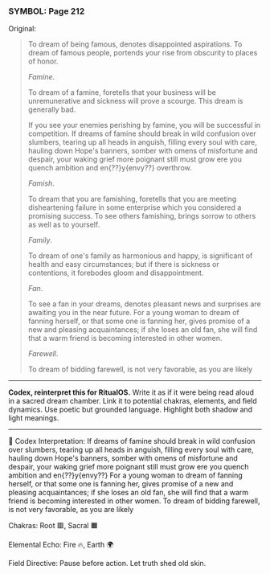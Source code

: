 ### SYMBOL: Page 212

Original:
> To dream of being famous, denotes disappointed aspirations.
> To dream of famous people, portends your rise from obscurity
> to places of honor.
> 
> 
> _Famine_.
> 
> 
> To dream of a famine, foretells that your business will
> be unremunerative and sickness will prove a scourge.
> This dream is generally bad.
> 
> 
> If you see your enemies perishing by famine, you will be successful
> in competition. If dreams of famine should break in wild confusion
> over slumbers, tearing up all heads in anguish, filling every soul with care,
> hauling down Hope's banners, somber with omens of misfortune and despair,
> your waking grief more poignant still must grow ere you quench ambition
> and en{??}y{envy??} overthrow.
> 
> 
> _Famish_.
> 
> 
> To dream that you are famishing, foretells that you are meeting disheartening
> failure in some enterprise which you considered a promising success.
> To see others famishing, brings sorrow to others as well as to yourself.
> 
> 
> _Family_.
> 
> 
> To dream of one's family as harmonious and happy, is significant of
> health and easy circumstances; but if there is sickness or contentions,
> it forebodes gloom and disappointment.
> 
> 
> _Fan_.
> 
> 
> To see a fan in your dreams, denotes pleasant news and surprises
> are awaiting you in the near future. For a young woman
> to dream of fanning herself, or that some one is fanning her,
> gives promise of a new and pleasing acquaintances; if she
> loses an old fan, she will find that a warm friend is becoming
> interested in other women.
> 
> 
> _Farewell_.
> 
> 
> To dream of bidding farewell, is not very favorable, as you are likely

---

**Codex, reinterpret this for RitualOS.**
Write it as if it were being read aloud in a sacred dream chamber.
Link it to potential chakras, elements, and field dynamics.
Use poetic but grounded language.
Highlight both shadow and light meanings.

---

🔁 Codex Interpretation:
If dreams of famine should break in wild confusion over slumbers, tearing up all heads in anguish, filling every soul with care, hauling down Hope's banners, somber with omens of misfortune and despair, your waking grief more poignant still must grow ere you quench ambition and en{??}y{envy??} For a young woman to dream of fanning herself, or that some one is fanning her, gives promise of a new and pleasing acquaintances; if she loses an old fan, she will find that a warm friend is becoming interested in other women. To dream of bidding farewell, is not very favorable, as you are likely

Chakras: Root 🟥, Sacral 🟧

Elemental Echo: Fire 🔥, Earth 🌍

Field Directive: Pause before action. Let truth shed old skin.
